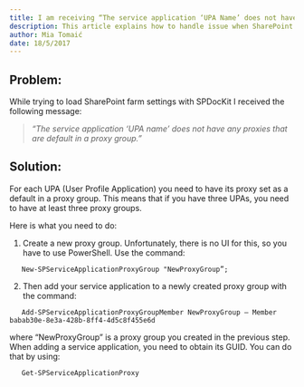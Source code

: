 ```yaml
---
title: I am receiving “The service application ‘UPA Name’ does not have any proxies that are default in a proxy group.”
description: This article explains how to handle issue when SharePoint farm settings load is not working properly.
author: Mia Tomaić
date: 18/5/2017
---
```


## Problem:
While trying to load SharePoint farm settings with SPDocKit I received the following message:
> *“The service application ‘UPA name’ does not have any proxies that are default in a proxy group.”*

## Solution:
For each UPA (User Profile Application) you need to have its proxy set as a default in a proxy group. This means that if you have three UPAs, you need to have at least three proxy groups.

Here is what you need to do:

1. Create a new proxy group. Unfortunately, there is no UI for this, so you have to use PowerShell. Use the command:
```
   New-SPServiceApplicationProxyGroup "NewProxyGroup”;
```

2. Then add your service application to a newly created proxy group with the command:
```
   Add-SPServiceApplicationProxyGroupMember NewProxyGroup – Member babab30e-8e3a-428b-8ff4-4d5c8f455e6d 
```
   where “NewProxyGroup” is a proxy group you created in the previous step. When adding a service application, you need to obtain its GUID. You can do that by using:
```
   Get‐SPServiceApplicationProxy
```